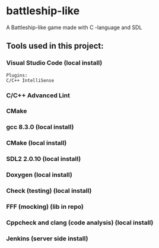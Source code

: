 # battleship-like
A Battleship-like game made with C -language and SDL

## Tools used in this project:
### Visual Studio Code (local install)
	Plugins: 
	C/C++ IntelliSense
### C/C++ Advanced Lint
### CMake
### gcc 8.3.0 (local install)
### CMake (local install)
### SDL2 2.0.10 (local install)
### Doxygen (local install)
### Check (testing) (local install)
### FFF (mocking) (lib in repo)
### Cppcheck and clang (code analysis) (local install)
### Jenkins (server side install)
